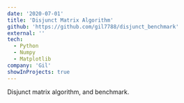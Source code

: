 ```yaml
---
date: '2020-07-01'
title: 'Disjunct Matrix Algorithm'
github: 'https://github.com/gil7788/disjunct_benchmark'
external: ''
tech:
  - Python
  - Numpy
  - Matplotlib
company: 'Gil'
showInProjects: true
---
```


Disjunct matrix algorithm, and benchmark. 
